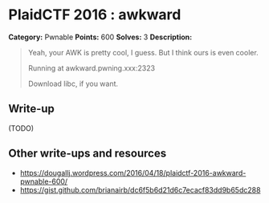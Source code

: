 # PlaidCTF 2016 : awkward

**Category:** Pwnable
**Points:** 600
**Solves:** 3
**Description:**

> Yeah, your AWK is pretty cool, I guess. But I think ours is even cooler. 
> 
> 
> Running at awkward.pwning.xxx:2323 
> 
> 
> Download libc, if you want.

## Write-up

(TODO)

## Other write-ups and resources

* <https://dougallj.wordpress.com/2016/04/18/plaidctf-2016-awkward-pwnable-600/>
* <https://gist.github.com/brianairb/dc6f5b6d21d6c7ecacf83dd9b65dc288>

